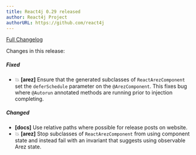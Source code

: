 ```yaml
---
title: React4j 0.29 released
author: React4j Project
authorURL: https://github.com/react4j
---
```


[Full Changelog](https://github.com/react4j/react4j/compare/v0.28...v0.29)

Changes in this release:

##### Fixed
* 💥 **\[arez\]** Ensure that the generated subclasses of `ReactArezComponent` set the
  `deferSchedule` parameter on the `@ArezComponent`. This fixes bug where `@Autorun` annotated
  methods are running prior to injection completing.

##### Changed
* **\[docs\]** Use relative paths where possible for release posts on website.
* 💥 **\[arez\]** Stop subclasses of `ReactArezComponent` from using component state and instead fail
  with an invariant that suggests using observable Arez state.
